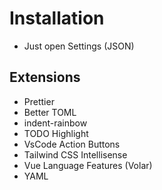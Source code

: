 # Installation

- Just open Settings (JSON)

## Extensions

- Prettier
- Better TOML
- indent-rainbow
- TODO Highlight
- VsCode Action Buttons
- Tailwind CSS Intellisense
- Vue Language Features (Volar)
- YAML
